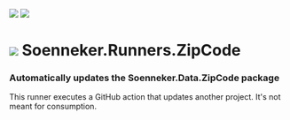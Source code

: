 [![](https://img.shields.io/github/actions/workflow/status/soenneker/Soenneker.Runners.ZipCode/build-and-test.yml?style=for-the-badge)](https://github.com/soenneker/Soenneker.Runners.ZipCode/actions/workflows/build-and-test.yml)
[![](https://img.shields.io/github/actions/workflow/status/soenneker/Soenneker.Runners.ZipCode/daily-automatic-update.yml?style=for-the-badge&label=Daily%20Update)](https://github.com/soenneker/Soenneker.Runners.ZipCode/actions/workflows/daily-automatic-update.yml)

# ![](https://user-images.githubusercontent.com/4441470/224455560-91ed3ee7-f510-4041-a8d2-3fc093025112.png) Soenneker.Runners.ZipCode
### Automatically updates the Soenneker.Data.ZipCode package

This runner executes a GitHub action that updates another project. It's not meant for consumption.
